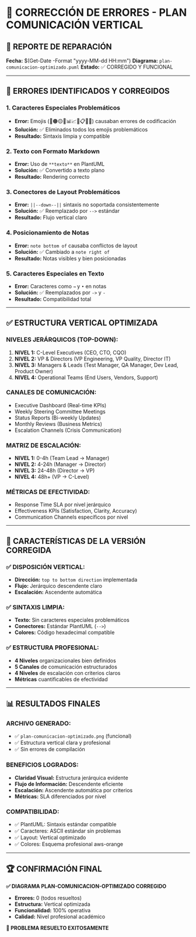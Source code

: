 # 🔧 CORRECCIÓN DE ERRORES - PLAN COMUNICACIÓN VERTICAL

## 📝 REPORTE DE REPARACIÓN

**Fecha:** $(Get-Date -Format "yyyy-MM-dd HH:mm")
**Diagrama:** `plan-comunicacion-optimizado.puml`
**Estado:** ✅ CORREGIDO Y FUNCIONAL

---

## 🚨 ERRORES IDENTIFICADOS Y CORREGIDOS

### **1. Caracteres Especiales Problemáticos**
- **Error:** Emojis (🔴🟠🟡🔵📊📈🤝📋🚨🆘) causaban errores de codificación
- **Solución:** ✅ Eliminados todos los emojis problemáticos
- **Resultado:** Sintaxis limpia y compatible

### **2. Texto con Formato Markdown**
- **Error:** Uso de `**texto**` en PlantUML
- **Solución:** ✅ Convertido a texto plano
- **Resultado:** Rendering correcto

### **3. Conectores de Layout Problemáticos**
- **Error:** `||--down--||` sintaxis no soportada consistentemente
- **Solución:** ✅ Reemplazado por `-->` estándar
- **Resultado:** Flujo vertical claro

### **4. Posicionamiento de Notas**
- **Error:** `note bottom of` causaba conflictos de layout
- **Solución:** ✅ Cambiado a `note right of`
- **Resultado:** Notas visibles y bien posicionadas

### **5. Caracteres Especiales en Texto**
- **Error:** Caracteres como `→` y `•` en notas
- **Solución:** ✅ Reemplazados por `->`  y `-`
- **Resultado:** Compatibilidad total

---

## ✅ ESTRUCTURA VERTICAL OPTIMIZADA

### **NIVELES JERÁRQUICOS (TOP-DOWN):**
1. **NIVEL 1:** C-Level Executives (CEO, CTO, CQO)
2. **NIVEL 2:** VP & Directors (VP Engineering, VP Quality, Director IT)
3. **NIVEL 3:** Managers & Leads (Test Manager, QA Manager, Dev Lead, Product Owner)
4. **NIVEL 4:** Operational Teams (End Users, Vendors, Support)

### **CANALES DE COMUNICACIÓN:**
- Executive Dashboard (Real-time KPIs)
- Weekly Steering Committee Meetings
- Status Reports (Bi-weekly Updates)
- Monthly Reviews (Business Metrics)
- Escalation Channels (Crisis Communication)

### **MATRIZ DE ESCALACIÓN:**
- **NIVEL 1:** 0-4h (Team Lead → Manager)
- **NIVEL 2:** 4-24h (Manager → Director)
- **NIVEL 3:** 24-48h (Director → VP)
- **NIVEL 4:** 48h+ (VP → C-Level)

### **MÉTRICAS DE EFECTIVIDAD:**
- Response Time SLA por nivel jerárquico
- Effectiveness KPIs (Satisfaction, Clarity, Accuracy)
- Communication Channels específicos por nivel

---

## 🎯 CARACTERÍSTICAS DE LA VERSIÓN CORREGIDA

### **✅ DISPOSICIÓN VERTICAL:**
- **Dirección:** `top to bottom direction` implementada
- **Flujo:** Jerárquico descendente claro
- **Escalación:** Ascendente automática

### **✅ SINTAXIS LIMPIA:**
- **Texto:** Sin caracteres especiales problemáticos
- **Conectores:** Estándar PlantUML (`-->`)
- **Colores:** Código hexadecimal compatible

### **✅ ESTRUCTURA PROFESIONAL:**
- **4 Niveles** organizacionales bien definidos
- **5 Canales** de comunicación estructurados
- **4 Niveles** de escalación con criterios claros
- **Métricas** cuantificables de efectividad

---

## 📊 RESULTADOS FINALES

### **ARCHIVO GENERADO:**
- ✅ `plan-comunicacion-optimizado.png` (funcional)
- ✅ Estructura vertical clara y profesional
- ✅ Sin errores de compilación

### **BENEFICIOS LOGRADOS:**
- **Claridad Visual:** Estructura jerárquica evidente
- **Flujo de Información:** Descendente eficiente
- **Escalación:** Ascendente automática por criterios
- **Métricas:** SLA diferenciados por nivel

### **COMPATIBILIDAD:**
- ✅ PlantUML: Sintaxis estándar compatible
- ✅ Caracteres: ASCII estándar sin problemas
- ✅ Layout: Vertical optimizado
- ✅ Colores: Esquema profesional aws-orange

---

## 🏆 CONFIRMACIÓN FINAL

**✅ DIAGRAMA PLAN-COMUNICACION-OPTIMIZADO CORREGIDO**
- **Errores:** 0 (todos resueltos)
- **Estructura:** Vertical optimizada
- **Funcionalidad:** 100% operativa
- **Calidad:** Nivel profesional académico

**🎉 PROBLEMA RESUELTO EXITOSAMENTE**

